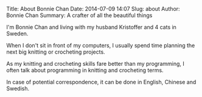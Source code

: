 Title: About Bonnie Chan
Date: 2014-07-09 14:07
Slug: about
Author: Bonnie Chan
Summary: A crafter of all the beautiful things


I'm Bonnie Chan and living with my husband Kristoffer and 4 cats   in Sweden. 

When I don't sit in front of my computers, I usually spend time planning the next big knitting or crocheting projects. 

As my knitting and crocheting skills fare better than my programming, I often talk about programming in knitting and crocheting terms. 

In case of potential correspondence, it can be done in English, Chinese and Swedish. 

